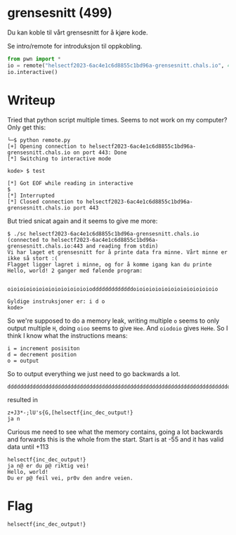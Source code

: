 # grensesnitt (499)

Du kan koble til vårt grensesnitt for å kjøre kode.

Se intro/remote for introduksjon til oppkobling.

```python
from pwn import *
io = remote("helsectf2023-6ac4e1c6d8855c1bd96a-grensesnitt.chals.io", 443, ssl=True)
io.interactive()
```

# Writeup

Tried that python script multiple times. Seems to not work on my computer? Only get this:

```
└─$ python remote.py 
[+] Opening connection to helsectf2023-6ac4e1c6d8855c1bd96a-grensesnitt.chals.io on port 443: Done
[*] Switching to interactive mode

kode> $ test

[*] Got EOF while reading in interactive
$ 
[*] Interrupted
[*] Closed connection to helsectf2023-6ac4e1c6d8855c1bd96a-grensesnitt.chals.io port 443
```

But tried snicat again and it seems to give me more:

```
$ ./sc helsectf2023-6ac4e1c6d8855c1bd96a-grensesnitt.chals.io
(connected to helsectf2023-6ac4e1c6d8855c1bd96a-grensesnitt.chals.io:443 and reading from stdin)
Vi har laget et grensesnitt for å printe data fra minne. Vårt minne er ikke så stort :(
Flagget ligger lagret i minne, og for å komme igang kan du printe Hello, world! 2 ganger med følende program:

    oioioioioioioioioioioioioiodddddddddddddoioioioioioioioioioioioioio

Gyldige instruksjoner er: i d o
kode> 
```

So we're supposed to do a memory leak, writing multiple `o` seems to only output multiple `H`, doing `oioo` seems to give `Hee`. And `oiodoio` gives `HeHe`. So I think I know what the instructions means:

```
i = increment posisiton
d = decrement position
o = output
```

So to output everything we just need to go backwards a lot.

```
ddddddddddddddddddddddddddddddddddddddddddddddddddddddddddddddddddddddoioioioioioioioioioioioioioioioioioioioioioioioioioioioioioioioioioioioioioioioioioioioioio
```
resulted in 

```
z+J3*-;lU's{G,[helsectf{inc_dec_output!}
ja n
```

Curious me need to see what the memory contains, going a lot backwards and forwards this is the whole from the start. Start is at -55 and it has valid data until +113

```
helsectf{inc_dec_output!}
ja n@ er du p@ riktig vei!
Hello, world!
Du er p@ feil vei, pr0v den andre veien.
```

# Flag 

```
helsectf{inc_dec_output!}
```